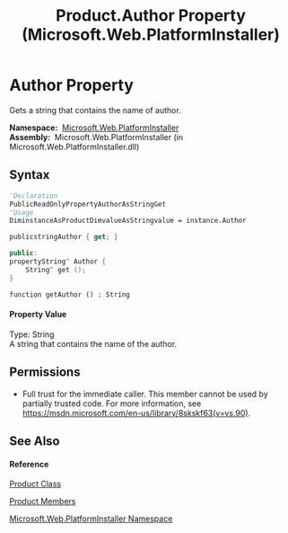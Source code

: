 ﻿---
title: Product.Author Property  (Microsoft.Web.PlatformInstaller)
TOCTitle: Author Property
ms:assetid: P:Microsoft.Web.PlatformInstaller.Product.Author
ms:mtpsurl: https://msdn.microsoft.com/en-us/library/microsoft.web.platforminstaller.product.author(v=VS.90)
ms:contentKeyID: 22049555
ms.date: 05/02/2012
mtps_version: v=VS.90
f1_keywords:
- Microsoft.Web.PlatformInstaller.Product.Author
- Microsoft.Web.PlatformInstaller.Product.get_Author
dev_langs:
- CSharp
- JScript
- VB
- c++
api_location:
- Microsoft.Web.PlatformInstaller.dll
api_name:
- Microsoft.Web.PlatformInstaller.Product.Author
- Microsoft.Web.PlatformInstaller.Product.get_Author
api_type:
- Managed
topic_type:
- apiref
- kbSyntax
product_family_name: VS
ROBOTS: INDEX,FOLLOW
---

# Author Property

Gets a string that contains the name of author.

**Namespace:**  [Microsoft.Web.PlatformInstaller](microsoft-web-platforminstaller-namespace.md)  
**Assembly:**  Microsoft.Web.PlatformInstaller (in Microsoft.Web.PlatformInstaller.dll)

## Syntax

``` vb
'Declaration
PublicReadOnlyPropertyAuthorAsStringGet
'Usage
DiminstanceAsProductDimvalueAsStringvalue = instance.Author
```

``` csharp
publicstringAuthor { get; }
```

``` c++
public:
propertyString^ Author {
    String^ get ();
}
```

``` jscript
function getAuthor () : String
```

#### Property Value

Type: String  
A string that contains the name of the author.  

## Permissions

  - Full trust for the immediate caller. This member cannot be used by partially trusted code. For more information, see <https://msdn.microsoft.com/en-us/library/8skskf63(v=vs.90)>.

## See Also

#### Reference

[Product Class](product-class-microsoft-web-platforminstaller.md)

[Product Members](product-members-microsoft-web-platforminstaller.md)

[Microsoft.Web.PlatformInstaller Namespace](microsoft-web-platforminstaller-namespace.md)


